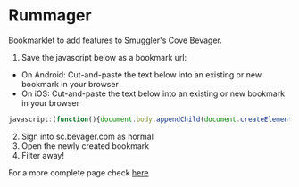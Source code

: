 # Rummager
Bookmarklet to add features to Smuggler's Cove Bevager.

1. Save the javascript below as a bookmark url:
  * On Android:  Cut-and-paste the text below into an existing or new bookmark in your browser
  * On iOS: Cut-and-paste the text below into an existing or new bookmark in your browser
```javascript
javascript:(function(){document.body.appendChild(document.createElement('script')).src='https://robotpistol.github.io/rummager/rummager.js';})();
```
2.  Sign into sc.bevager.com as normal
3.  Open the newly created bookmark
4.  Filter away!

For a more complete page check [here](https://robotpistol.github.io/rummager/)
